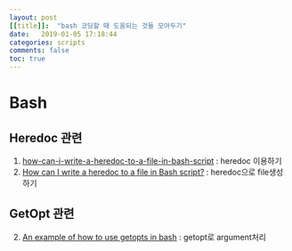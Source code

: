 ```yaml
---
layout: post
[[title]]:  "bash 코딩할 때 도움되는 것들 모아두기"
date:   2019-01-05 17:18:44
categories: scripts
comments: false
toc: true
---
```


# Bash
 
## Heredoc 관련

1. [how-can-i-write-a-heredoc-to-a-file-in-bash-script](https://stackoverflow.com/questions/2953081/how-can-i-write-a-heredoc-to-a-file-in-bash-script) : heredoc 이용하기
2. [How can I write a heredoc to a file in Bash script?](https://stackoverflow.com/questions/2953081/how-can-i-write-a-heredoc-to-a-file-in-bash-script) : heredoc으로 file생성하기



## GetOpt 관련
 
2. [An example of how to use getopts in bash](https://stackoverflow.com/questions/16483119/an-example-of-how-to-use-getopts-in-bash) : getopt로 argument처리

